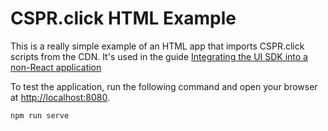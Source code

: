 # CSPR.click HTML Example

This is a really simple example of an HTML app that imports CSPR.click scripts from the CDN. It's used in the guide [Integrating the UI SDK into a non-React application](https://docs.cspr.click/ui-sdk/integrating-the-ui-sdk-into-a-non-react-app)

To test the application, run the following command and open your browser at [http://localhost:8080](http://localhost:8080).

```
npm run serve
```
